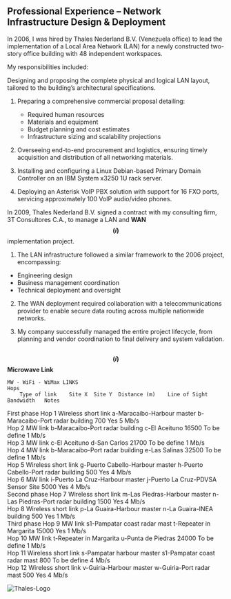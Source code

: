 ## Professional Experience – Network Infrastructure Design & Deployment

In 2006, I was hired by Thales Nederland B.V. (Venezuela office) to lead the implementation of a Local Area Network (LAN) for a newly constructed two-story office building with 48 independent workspaces.

My responsibilities included:

Designing and proposing the complete physical and logical LAN layout, tailored to the building’s architectural specifications.

1. Preparing a comprehensive commercial proposal detailing:

     - Required human resources
     - Materials and equipment
     - Budget planning and cost estimates
     - Infrastructure sizing and scalability projections

2. Overseeing end-to-end procurement and logistics, ensuring timely acquisition and distribution of all networking materials.

3. Installing and configuring a Linux Debian-based Primary Domain Controller on an IBM System x3250 1U rack server.

4. Deploying an Asterisk VoIP PBX solution with support for 16 FXO ports, servicing approximately 100 VoIP audio/video phones.

In 2009, Thales Nederland B.V. signed a contract with my consulting firm, 3T Consultores C.A., to manage a LAN and __WAN__ __$${(i)}$$__ implementation project.

1. The LAN infrastructure followed a similar framework to the 2006 project, encompassing:

- Engineering design
- Business management coordination
- Technical deployment and oversight

2. The WAN deployment required collaboration with a telecommunications provider to enable secure data routing across multiple nationwide networks.

3. My company successfully managed the entire project lifecycle, from planning and vendor coordination to final delivery and system validation.

##

__$${(i)}$$__ __Microwave Link__

	MW - WiFi - WiMax LINKS								
	Hops								
		Type of link	Site X	Site Y	Distance (m)	Line of Sight	Bandwidth	Notes	
First phase	Hop 1	Wireless short link	a-Maracaibo-Harbour master	b-Maracaibo-Port radar building	700	Yes	5 Mb/s		
	Hop 2	MW link	b-Maracaibo-Port radar building	c-El Aceituno	16500	To be define	1 Mb/s		
	Hop 3	MW link	c-El Aceituno	d-San Carlos	21700	To be define	1 Mb/s		
	Hop 4	MW link	b-Maracaibo-Port radar building	e-Las Salinas	32500	To be define	1 Mb/s		
	Hop 5	Wireless short link	g-Puerto Cabello-Harbour master	h-Puerto Cabello-Port radar building	500	Yes	4 Mb/s		
	Hop 6	MW link	i-Puerto La Cruz-Harbour master	j-Puerto La Cruz-PDVSA Sensor Site	5000	Yes	4 Mb/s		
Second phase	Hop 7	Wireless short link	m-Las Piedras-Harbour master	n-Las Piedras-Port radar building	1500	Yes	4 Mb/s		
	Hop 8	Wireless short link	p-La Guaira-Harbour master	n-La Guaira-INEA building	500	Yes	1 Mb/s		
Third phase	Hop 9	MW link	s1-Pampatar coast radar mast	t-Repeater in Margarita	15000	Yes	1 Mb/s		
	Hop 10	MW link	t-Repeater in Margarita	u-Punta de Piedras	24000	To be define	1 Mb/s		
	Hop 11	Wireless short link	s-Pampatar harbour master	s1-Pampatar coast radar mast	800	To be define	4 Mb/s		
	Hop 12	Wireless short link	v-Guiria-Harbour master	w-Guiria-Port radar mast	500	Yes	4 Mb/s		
									



![Thales-Logo](https://github.com/user-attachments/assets/9cfa7e62-d511-45c4-b13c-a40ce802ac42)
